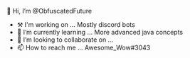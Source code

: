 👋 Hi, I’m @ObfuscatedFuture
- ⚒ I'm working on ... Mostly discord bots
- 🌱 I’m currently learning ... More advanced java concepts
- 💞️ I’m looking to collaborate on ... 
- 📫 How to reach me ... Awesome_Wow#3043
